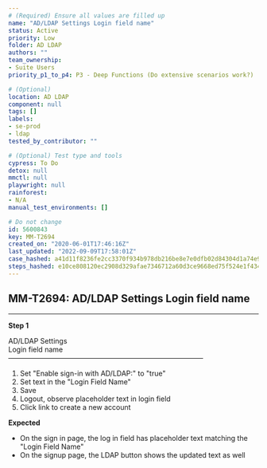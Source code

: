 ```yaml
---
# (Required) Ensure all values are filled up
name: "AD/LDAP Settings Login field name"
status: Active
priority: Low
folder: AD LDAP
authors: ""
team_ownership: 
- Suite Users
priority_p1_to_p4: P3 - Deep Functions (Do extensive scenarios work?)

# (Optional)
location: AD LDAP
component: null
tags: []
labels: 
- se-prod
- ldap
tested_by_contributor: ""

# (Optional) Test type and tools
cypress: To Do
detox: null
mmctl: null
playwright: null
rainforest: 
- N/A
manual_test_environments: []

# Do not change
id: 5600843
key: MM-T2694
created_on: "2020-06-01T17:46:16Z"
last_updated: "2022-09-09T17:58:01Z"
case_hashed: a41d11f8236fe2cc3370f934b978db216be8e7e0dfb02d84304d1a74e90ac97cb822e87f4c34a3079a3069a06af86587
steps_hashed: e10ce808120ec2908d329afae7346712a60d3ce9668ed75f524e1f4343cb9da4a49b5af0a8131a82185940ff6505ea9c
---
```


<!-- (Auto-generated) Based on frontmatter's "key" and "name" -->

## MM-T2694: AD/LDAP Settings Login field name

---

**Step 1**

AD/LDAP Settings\
Login field name\
————————————————————————————

1. Set "Enable sign-in with AD/LDAP:" to "true"
2. Set text in the "Login Field Name"
3. Save
4. Logout, observe placeholder text in login field
5. Click link to create a new account

**Expected**

- On the sign in page, the log in field has placeholder text matching the "Login Field Name"
- On the signup page, the LDAP button shows the updated text as well
